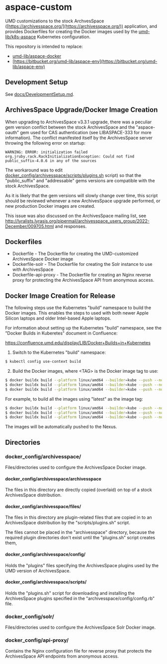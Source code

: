 # aspace-custom

UMD customizations to the stock ArchvesSpace
([https://archivesspace.org/](https://archivesspace.org/))
application, and provides Dockerfiles for creating the Docker images used by the
[umd-lib/k8s-aspace](https://github.com/umd-lib/k8s-aspace) Kubernetes
configuration.

This repository is intended to replace:

* [umd-lib/aspace-docker](https://github.com/umd-lib/aspace-docker)
* [https://bitbucket.org/umd-lib/aspace-env](https://bitbucket.org/umd-lib/aspace-env)

## Development Setup

See [docs/DevelopmentSetup.md](docs/DevelopmentSetup.md).

## ArchivesSpace Upgrade/Docker Image Creation

When upgrading to ArchivesSpace v3.3.1 upgrade, there was a peculiar gem version
conflict between the stock ArchivesSpace and the "aspace-oauth" gem used for
CAS authentication (see LIBASPACE-333 for more information). The conflict
manifested itself by the ArchivesSpace server throwing the following error on
startup:

```text
WARNING: ERROR: initialization failed
org.jruby.rack.RackInitializationException: Could not find public_suffix-4.0.6 in any of the sources
```

The workaround was to edit [docker_config/archivesspace/scripts/plugins.sh](docker_config/archivesspace/scripts/plugins.sh)
script) so that the "public_suffix" and "addressable" gems versions are
compatible with the stock ArchivesSpace.

As it is likely that the gem versions will slowly change over time, this script
should be reviewed whenever a new ArchivesSpace upgrade performed, or new
production Docker images are created.

This issue was also discussed on the ArchivesSpace mailing list, see
<http://lyralists.lyrasis.org/pipermail/archivesspace_users_group/2022-December/009705.html>
and responses.

## Dockerfiles

* Dockerfile - The Dockerfile for creating the UMD-customized ArchivesSpace
Docker image
* Dockerfile-solr - The Dockerfile for creating the Solr instance to use with
  ArchivesSpace
* Dockerfile-api-proxy - The Dockerfile for creating an Nginx reverse proxy for
protecting the ArchivesSpace API from anonymous access.

## Docker Image Creation for Release

The following steps use the Kubernetes "build" namespace to build the Docker
images. This enables the steps to used with both newer Apple Silicon laptops and
older Intel-based Apple laptops.

For information about setting up the Kubernetes "build" namespace, see
the "Docker Builds in Kuberetes" document in Confluence:

<https://confluence.umd.edu/display/LIB/Docker+Builds+in+Kubernetes>

1) Switch to the Kubernetes "build" namespace:

```bash
$ kubectl config use-context build
```

2) Build the Docker images, where \<TAG> is the Docker image tag to use:

```bash
$ docker buildx build --platform linux/amd64 --builder=kube --push --no-cache -t docker.lib.umd.edu/aspace:<TAG> -f Dockerfile .
$ docker buildx build --platform linux/amd64 --builder=kube --push --no-cache -t docker.lib.umd.edu/aspace-api-proxy:<TAG> -f Dockerfile-api-proxy .
$ docker buildx build --platform linux/amd64 --builder=kube --push --no-cache -t docker.lib.umd.edu/aspace-solr:<TAG> -f Dockerfile-solr .
```

For example, to build all the images using "latest" as the image tag:

```bash
$ docker buildx build --platform linux/amd64 --builder=kube --push --no-cache -t docker.lib.umd.edu/aspace:latest -f Dockerfile .
$ docker buildx build --platform linux/amd64 --builder=kube --push --no-cache -t docker.lib.umd.edu/aspace-api-proxy:latest -f Dockerfile-api-proxy .
$ docker buildx build --platform linux/amd64 --builder=kube --push --no-cache -t docker.lib.umd.edu/aspace-solr:latest -f Dockerfile-solr .
```

The images will be automatically pushed to the Nexus.

## Directories

### docker_config/archivesspace/

Files/directories used to configure the ArchivesSpace Docker image.

#### docker_config/archivesspace/archivesspace

The files in this directory are directly copied (overlaid) on top of a
stock ArchivesSpace distribution.

#### docker_config/archivesspace/files/

The files in this directory are plugin-related files that are copied in to an
ArchivesSpace distribution by the "scripts/plugins.sh" script.

The files cannot be placed in the "archivesspace" directory, because the
required plugin directories don't exist until the "plugins.sh" script creates
them,

#### docker_config/archivesspace/config/

Holds the "plugins" files specifying the ArchivesSpace plugins used by the
UMD version of ArchivesSpace.

#### docker_config/archivesspace/scripts/

Holds the "plugins.sh" script for downloading and installing the ArchivesSpace
plugins specified in the "archivesspace/config/config.rb" file.

### docker_config/solr/

Files/directories used to configure the ArchivesSpace Solr Docker image.

### docker_config/api-proxy/

Contains the Nginx configuration file for reverse proxy that protects the
ArchivesSpace API endpoints from anonymous access.
